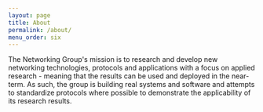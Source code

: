 ```yaml
---
layout: page
title: About
permalink: /about/
menu_order: six
---
```

The Networking Group's mission is to research and develop new networking 
technologies, protocols and applications with a focus on applied research - 
meaning that the results can be used and deployed in the near-term. As such, 
the group is building real systems and software and attempts to standardize 
protocols where possible to demonstrate the applicability of its research 
results.
